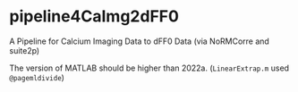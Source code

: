 # pipeline4CaImg2dFF0
A Pipeline for Calcium Imaging Data to dFF0 Data (via NoRMCorre and suite2p)

The version of MATLAB should be higher than 2022a. (`LinearExtrap.m` used `@pagemldivide`)
